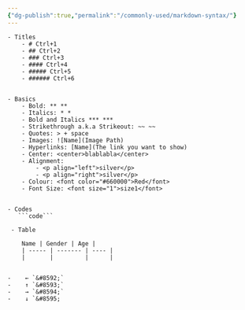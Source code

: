 ```yaml
---
{"dg-publish":true,"permalink":"/commonly-used/markdown-syntax/"}
---
```


```
- Titles
    - # Ctrl+1
    - ## Ctrl+2
    - ### Ctrl+3
    - #### Ctrl+4
    - ##### Ctrl+5
    - ###### Ctrl+6


- Basics
    - Bold: ** **
    - Italics: * *
    - Bold and Italics *** ***
    - Strikethrough a.k.a Strikeout: ~~ ~~
    - Quotes: > + space
    - Images: ![Name](Image Path)
    - Hyperlinks: [Name](The link you want to show)
    - Center: <center>blablabla</center>
    - Alignment:
        - <p align="left">silver</p>
        - <p align="right">silver</p>
    - Colour: <font color="#660000">Red</font>
    - Font Size: <font size="1">size1</font>


- Codes
   ```code```
   
 - Table
	
	Name | Gender | Age |
	| ----- | ------- | ---- |
	|       |         |      |
   

-    ← `&#8592;`
-    ↑ `&#8593;`
-    → `&#8594;`
-    ↓ `&#8595;
```